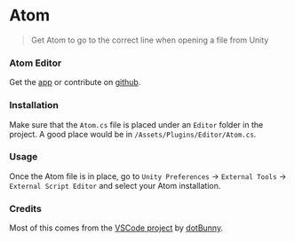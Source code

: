# Atom
> Get Atom to go to the correct line when opening a file from Unity

### Atom Editor
Get the [app](https://atom.io/) or contribute on [github](https://github.com/atom/atom).

### Installation
Make sure that the `Atom.cs` file is placed under an `Editor` folder in the project. A good place would be in `/Assets/Plugins/Editor/Atom.cs`.

### Usage
Once the Atom file is in place, go to `Unity Preferences` -> `External Tools` -> `External Script Editor` and select your Atom installation.

### Credits
Most of this comes from the [VSCode project](https://github.com/dotBunny/VSCode) by [dotBunny](https://github.com/dotBunny).
